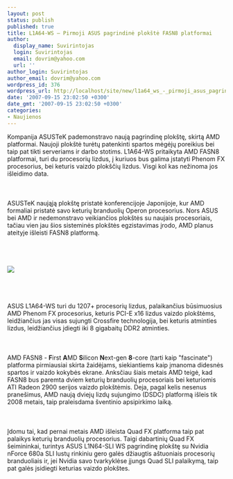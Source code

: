 ```yaml
---
layout: post
status: publish
published: true
title: L1A64-WS – Pirmoji ASUS pagrindinė plokštė FASN8 platformai
author:
  display_name: Suvirintojas
  login: Suvirintojas
  email: dovrim@yahoo.com
  url: ''
author_login: Suvirintojas
author_email: dovrim@yahoo.com
wordpress_id: 376
wordpress_url: http://localhost/site/new/l1a64_ws_-_pirmoji_asus_pagrindine_plokste_fasn8_platformai/
date: '2007-09-15 23:02:50 +0300'
date_gmt: '2007-09-15 23:02:50 +0300'
categories:
- Naujienos
---
```

<p>Kompanija ASUSTeK pademonstravo naują pagrindinę plokštę, skirtą AMD platformai. Naujoji plokštė turėtų patenkinti spartos mėgėjų poreikius bei taip pat tikti serveriams ir darbo stotims. L1A64-WS pritaikyta AMD FASN8 platformai, turi du procesorių lizdus, į kuriuos bus galima įstatyti Phenom FX procesorius, bei keturis vaizdo plokščių lizdus. Visgi kol kas nežinoma jos išleidimo data.<br />
<br><br />
<br>ASUSTeK naująją plokštę pristatė konferencijoje Japonijoje, kur AMD formaliai pristatė savo keturių branduolių Operon procesorius. Nors ASUS bei AMD ir nedemonstravo veikiančios plokštės su naujais procesoriais, tačiau vien jau šios sisteminės plokštės egzistavimas įrodo, AMD planus ateityje išleisti FASN8 platformą.<br />
<br><br />
<br><br><img src="http://img175.imageshack.us/img175/8730/asusl1a64wsze3.jpg"><br><br />
<br><br />
<br>ASUS L1A64-WS turi du 1207+ procesorių lizdus, palaikančius būsimuosius AMD Phenom FX procesorius, keturis PCI-E x16 lizdus vaizdo plokštėms, leidžiančius jas visas sujungti Crossfire technologija, bei keturis atminties lizdus, leidžiančius įdiegti iki 8 gigabaitų DDR2 atminties.<br />
<br><br />
<br>AMD FASN8 - <b>F</b>irst <b>A</b>MD <b>S</b>ilicon <b>N</b>ext-gen <b>8</b>-core (tarti kaip &quot;fascinate&quot;) platforma pirmiausiai skirta žaidėjams, siekiantiems kaip įmanoma didesnės spartos ir vaizdo kokybės ekrane. Anksčiau šiais metais AMD teigė, kad FASN8 bus paremta dviem keturių branduolių procesoriais bei keturiomis ATI Radeon 2900 serijos vaizdo plokštėmis. Deja, pagal kelis nesenus pranešimus, AMD naują dviejų lizdų sujungimo (DSDC) platformą išleis tik 2008 metais, taip praleisdama šventinio apsipirkimo laiką.<br />
<br><br />
<br>Įdomu tai, kad pernai metais AMD išleista Quad FX platforma taip pat palaikys keturių branduolių procesorius. Taigi dabartinių Quad FX šeimininkai, turintys ASUS L1N64-SLI WS pagrindinę plokštę su Nvidia  nForce 680a SLI lustų rinkiniu gero galės džiaugtis aštuoniais procesorių branduoliais ir, jei Nvidia savo tvarkyklėse įjungs Quad SLI palaikymą, taip pat galės įsidiegti keturias vaizdo plokštes.</p>
